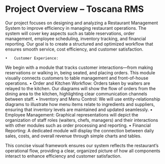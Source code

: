 # Project Overview – Toscana RMS
Our project focuses on designing and analyzing a Restaurant Management System to improve efficiency in managing restaurant operations. The system will cover key aspects such as table reservations, order management, employee scheduling, inventory tracking, and financial reporting. Our goal is to create a structured and optimized workflow that ensures smooth service, cost efficiency, and customer satisfaction. 

	•	Customer Experience:
We begin with a module that tracks customer interactions—from making reservations or walking in, being seated, and placing orders. This module visually connects customers to table management and front-of-house operations.
	•	Order and Kitchen Workflow:
Orders taken by waiters are relayed to the kitchen. Our diagrams will show the flow of orders from the dining area to the kitchen, highlighting clear communication channels between staff.
	•	Inventory and Menu Control:
We will use entity-relationship diagrams to illustrate how menu items relate to ingredients and suppliers, ensuring that inventory levels are maintained and updated seamlessly.
	•	Employee Management:
Graphical representations will depict the organization of staff roles (waiters, chefs, managers) and their interactions with other modules such as order processing and reporting.
	•	Financial Reporting:
A dedicated module will display the connection between daily sales, costs, and overall revenue through simple charts and tables.

This concise visual framework ensures our system reflects the restaurant’s operational flow, providing a clear, organized picture of how all components interact to enhance efficiency and customer satisfaction.

